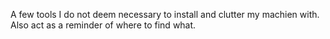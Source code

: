 A few tools I do not deem necessary to install and clutter my machien with. Also act as
a reminder of where to find what.
